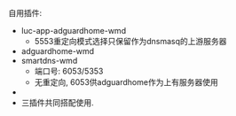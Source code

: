 自用插件:
 - luc-app-adguardhome-wmd 
   - 5553重定向模式选择只保留作为dnsmasq的上游服务器
 - adguardhome-wmd
 - smartdns-wmd
   - 端口号: 6053/5353
   - 无重定向, 6053供adguardhome作为上有服务器使用
  - 
 - 三插件共同搭配使用.
